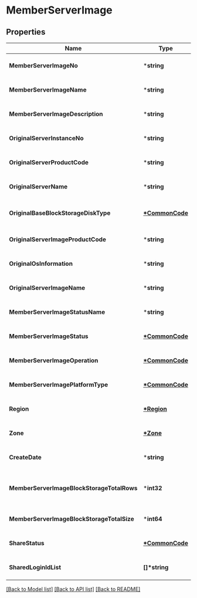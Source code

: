 # MemberServerImage

## Properties
Name | Type | Description | Notes
------------ | ------------- | ------------- | -------------
**MemberServerImageNo** | ***string** | 회원서버이미지번호 | [optional] [default to null]
**MemberServerImageName** | ***string** | 회원서버이미지명 | [optional] [default to null]
**MemberServerImageDescription** | ***string** | 회원서버이미지설명 | [optional] [default to null]
**OriginalServerInstanceNo** | ***string** | 원본서버인스턴스번호 | [optional] [default to null]
**OriginalServerProductCode** | ***string** | 원본서버상품코드 | [optional] [default to null]
**OriginalServerName** | ***string** | 원본서버명 | [optional] [default to null]
**OriginalBaseBlockStorageDiskType** | **[*CommonCode](CommonCode.md)** | 원본서버기본블록스토리지디스크유형 | [optional] [default to null]
**OriginalServerImageProductCode** | ***string** | 원본서버이미지상품코드 | [optional] [default to null]
**OriginalOsInformation** | ***string** | 원본OS정보 | [optional] [default to null]
**OriginalServerImageName** | ***string** | 원본서버이미지명 | [optional] [default to null]
**MemberServerImageStatusName** | ***string** | 원본서버이미지상태명 | [optional] [default to null]
**MemberServerImageStatus** | **[*CommonCode](CommonCode.md)** | 원본서버이미지상태 | [optional] [default to null]
**MemberServerImageOperation** | **[*CommonCode](CommonCode.md)** | 원본서버이미지OP | [optional] [default to null]
**MemberServerImagePlatformType** | **[*CommonCode](CommonCode.md)** | 회원서버이미지플랫폼구분 | [optional] [default to null]
**Region** | **[*Region](Region.md)** | 리전 | [optional] [default to null]
**Zone** | **[*Zone](Zone.md)** | ZONE | [optional] [default to null]
**CreateDate** | ***string** | 생성일시 | [optional] [default to null]
**MemberServerImageBlockStorageTotalRows** | ***int32** | 회원서버이미지블록스토리지인스턴스총 개수 | [optional] [default to null]
**MemberServerImageBlockStorageTotalSize** | ***int64** | 회원서버이미지총사이즈 | [optional] [default to null]
**ShareStatus** | **[*CommonCode](CommonCode.md)** | 공유상태 | [optional] [default to null]
**SharedLoginIdList** | **[]\*string** | 공유받는로그인ID리스트 | [optional] [default to null]

[[Back to Model list]](../README.md#documentation-for-models) [[Back to API list]](../README.md#documentation-for-api-endpoints) [[Back to README]](../README.md)


